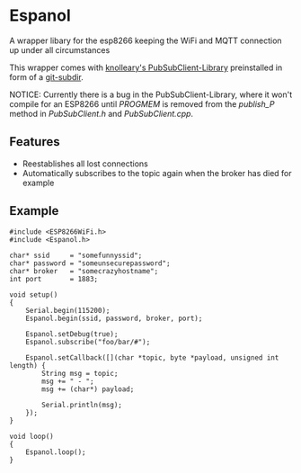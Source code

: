 # Espanol
A wrapper libary for the esp8266 keeping the WiFi and MQTT connection up under all circumstances

This wrapper comes with [knolleary's PubSubClient-Library](https://github.com/knolleary/pubsubclient) preinstalled in form of a [git-subdir](https://github.com/andreyvit/git-subdir).

NOTICE: Currently there is a bug in the PubSubClient-Library, where it won't compile for an ESP8266 until *PROGMEM* is removed from the *publish_P* method in *PubSubClient.h* and *PubSubClient.cpp*.

## Features
* Reestablishes all lost connections
* Automatically subscribes to the topic again when the broker has died for example

## Example

~~~ Arduino
#include <ESP8266WiFi.h>
#include <Espanol.h>

char* ssid     = "somefunnyssid";
char* password = "someunsecurepassword";
char* broker   = "somecrazyhostname";
int port       = 1883;

void setup()
{
    Serial.begin(115200);
    Espanol.begin(ssid, password, broker, port);

    Espanol.setDebug(true);
    Espanol.subscribe("foo/bar/#");

    Espanol.setCallback([](char *topic, byte *payload, unsigned int length) {
        String msg = topic;
        msg += " - ";
        msg += (char*) payload;

        Serial.println(msg);
    });
}

void loop()
{
    Espanol.loop();
}
~~~

